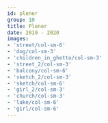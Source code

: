 ```yaml
---
id: plener
group: 10
title: Plener
date: 2019 - 2020
images:
- 'street/col-sm-6'
- 'dog/col-sm-3'
- 'children_in_ghetto/col-sm-3'
- 'street_2/col-sm-3'
- 'balcony/col-sm-6'
- 'sketch_2/col-sm-3'
- 'sketch/col-sm-6'
- 'girl_2/col-sm-3'
- 'church/col-sm-3'
- 'lake/col-sm-6'
- 'girl/col-sm-6'
---
```

